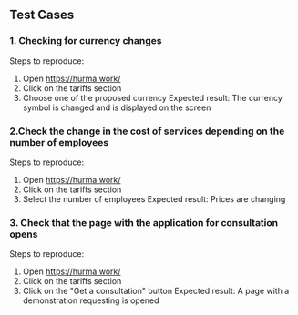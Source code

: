 ## Test Cases

### 1. Checking for currency changes
Steps to reproduce:
1. Open https://hurma.work/
2. Click on the tariffs section
3. Choose one of the proposed currency
   Expected result:
   The currency symbol is changed and is displayed on the screen
### 2.Check the change in the cost of services depending on the number of employees
Steps to reproduce:
1. Open https://hurma.work/
2. Click on the tariffs section
3. Select the number of employees
   Expected result:
   Prices are changing
### 3. Check that the page with the application for consultation opens
Steps to reproduce:
1. Open https://hurma.work/
2. Click on the tariffs section
3. Click on the "Get a consultation" button
   Expected result:
   A page with a demonstration requesting is opened